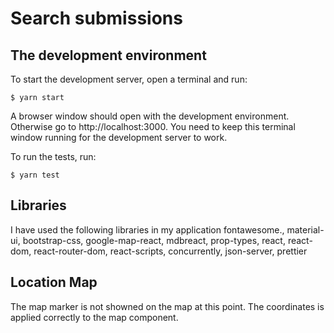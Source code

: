 # Search submissions

## The development environment

To start the development server, open a terminal and run:

    $ yarn start

A browser window should open with the development environment. Otherwise go to http://localhost:3000. You need to keep this terminal window running for the development server to work.

To run the tests, run:

    $ yarn test

## Libraries

I have used the following libraries in my application
fontawesome., 
material-ui,
bootstrap-css,
google-map-react,
mdbreact,
prop-types,
react,
react-dom,
react-router-dom,
react-scripts,
concurrently,
json-server,
prettier

## Location Map

The map marker is not showned on the map at this point.
The coordinates is applied correctly to the map component.
